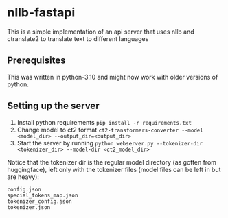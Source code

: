 # nllb-fastapi

This is a simple implementation of an api server that uses nllb and ctranslate2 to translate text to different languages

## Prerequisites

This was written in python-3.10 and might now work with older versions of python.

## Setting up the server

1. Install python requirements `pip install -r requirements.txt`
2. Change model to ct2 format `ct2-transformers-converter --model <model_dir> --output_dir=<output_dir>`
3. Start the server by running `python webserver.py --tokenizer-dir <tokenizer_dir> --model-dir <ct2_model_dir>`

Notice that the tokenizer dir is the regular model directory (as gotten from huggingface), left only with the tokenizer files (model files can be left in but are heavy):

```
config.json
special_tokens_map.json
tokenizer_config.json
tokenizer.json
```
